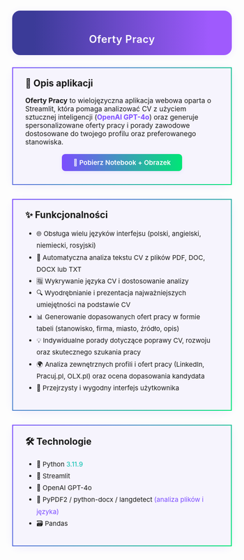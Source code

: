 <div style="border-radius: 18px; background: linear-gradient(90deg, #3b3b98 10%, #9f5afd 90%); padding: 18px 0 16px 0; margin-bottom: 28px; box-shadow: 0 2px 16px rgba(124,77,255,0.09); text-align:center;">
  <h1 style="color:#fff; font-size:1.7em; font-weight:600; margin-bottom:6px; display:inline-block; vertical-align:middle; letter-spacing:0.5px;">
    Oferty Pracy
  </h1>
</div>

<div style="border: 2.5px solid; border-image: linear-gradient(120deg, #7c4dff, #00e676) 1; border-radius: 20px; padding: 22px 28px; margin: 28px 0 32px 0; background: rgba(124,77,255,0.05); box-shadow: 0 4px 18px rgba(124,77,255,0.09);">
  <h2 style="margin-top:0;display:flex;align-items:center;gap:8px;">📝 Opis aplikacji</h2>
  <p style="font-size:1.12em;">
    <b>Oferty Pracy</b> to wielojęzyczna aplikacja webowa oparta o Streamlit, która pomaga analizować CV z użyciem sztucznej inteligencji (<span style="color:#7c4dff;font-weight:bold;">OpenAI GPT-4o</span>) oraz generuje spersonalizowane oferty pracy i porady zawodowe dostosowane do twojego profilu oraz preferowanego stanowiska.
  </p>
  <div style="margin: 18px 0 8px 0; text-align:center;">
    <a href="oferty_pracy.zip" download
       style="text-decoration:none;display:inline-block;padding:10px 26px;border-radius:8px;font-size:1.08em;font-weight:600;background:linear-gradient(90deg,#7c4dff,#00e676);color:#fff;box-shadow:0 2px 8px rgba(124,77,255,0.10);transition:background 0.2s;">
      💾 Pobierz Notebook + Obrazek
    </a>
  </div>
</div>

<div style="border: 2.5px solid; border-image: linear-gradient(120deg, #7c4dff, #00e676) 1; border-radius: 20px; padding: 22px 28px; margin: 28px 0 32px 0; background: rgba(124,77,255,0.05); box-shadow: 0 4px 18px rgba(124,77,255,0.09);">
  <h2 style="margin-top:0;display:flex;align-items:center;gap:8px;">✨ Funkcjonalności</h2>
  <ul style="font-size:1.08em;line-height:1.8;">
    <li>🌐 Obsługa wielu języków interfejsu (polski, angielski, niemiecki, rosyjski)</li>
    <li>📄 Automatyczna analiza tekstu CV z plików PDF, DOC, DOCX lub TXT</li>
    <li>🈯 Wykrywanie języka CV i dostosowanie analizy</li>
    <li>🔍 Wyodrębnianie i prezentacja najważniejszych umiejętności na podstawie CV</li>
    <li>📊 Generowanie dopasowanych ofert pracy w formie tabeli (stanowisko, firma, miasto, źródło, opis)</li>
    <li>💡 Indywidualne porady dotyczące poprawy CV, rozwoju oraz skutecznego szukania pracy</li>
    <li>🌍 Analiza zewnętrznych profili i ofert pracy (LinkedIn, Pracuj.pl, OLX.pl) oraz ocena dopasowania kandydata</li>
    <li>🌈 Przejrzysty i wygodny interfejs użytkownika</li>
  </ul>
</div>

<div style="border: 2.5px solid; border-image: linear-gradient(120deg, #7c4dff, #00e676) 1; border-radius: 20px; padding: 22px 28px; margin: 28px 0 32px 0; background: rgba(124,77,255,0.05); box-shadow: 0 4px 18px rgba(124,77,255,0.09);">
  <h2 style="margin-top:0;display:flex;align-items:center;gap:8px;">🛠️ Technologie</h2>
  <ul style="font-size:1.08em;line-height:1.8;">
    <li>🐍 Python <span style="color:#00bfae;">3.11.9</span></li>
    <li>🚀 Streamlit</li>
    <li>🤖 OpenAI GPT-4o</li>
    <li>📄 PyPDF2 / python-docx / langdetect <span style="color:#7c4dff;">(analiza plików i języka)</span></li>
    <li>🗃️ Pandas</li>
  </ul>
</div>